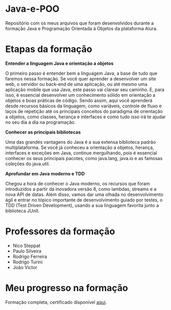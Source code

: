 # Java-e-POO
Repositório com os meus arquivos que foram desenvolvidos durante a formação Java e Programação Orientada à Objetos da plataforma Alura.

# Etapas da formação
**Entender a linguagem Java e orientação a objetos**

O primeiro passo é entender bem a linguagem Java, a base de tudo que faremos nessa formação. Se você quer aprender a desenvolver um site web, o servidor ou back-end de uma aplicação, ou até mesmo uma aplicação mobile que usa Java, este passo vai clarear seu caminho. E, para isso, é essencial desenvolver um conhecimento sólido em orientação a objetos e boas práticas de código. Sendo assim, aqui você aprenderá desde recursos básicos da linguagem, como variáveis, controle de fluxo e laços de repetição até os principais conceitos do paradigma de orientação a objetos, como classes, herança e interfaces e como tudo isso irá te ajudar no seu dia a dia na programação.

**Conhecer as principais bibliotecas**

Uma das grandes vantagens do Java é a sua extensa biblioteca padrão multiplataforma. Se você já conheceu a orientação a objetos, herança, interfaces e exceções em Java, continue mergulhando, pois é essencial conhecer os seus principais pacotes, como java.lang, java.io e as famosas coleções do java.util.

**Aprofundar em Java moderno e TDD**

Chegou a hora de conhecer o Java moderno, os recursos que foram introduzidos a partir da inovadora versão 8, como lambdas, streams e a nova API de datas. Além disso, vamos dar uma olhada no desenvolvimento ágil e entrar no tópico importante de desenvolvimento guiado por testes, o TDD (Test Driven Development), usando a sua linguagem favorita junto a biblioteca JUnit.



# Professores da formação
- Nico Steppat
- Paulo Silveira
- Rodrigo Ferreira
- Rodrigo Turini
- João Victor

# Meu progresso na formação
Formação completa, certificado disponível [aqui](https://cursos.alura.com.br/user/raphaelscandura/degree-java-142134/certificate).
